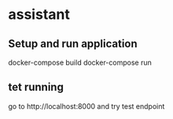 # assistant

## Setup and run application 
docker-compose build
docker-compose run

## tet running 

go to http://localhost:8000 and try test endpoint 